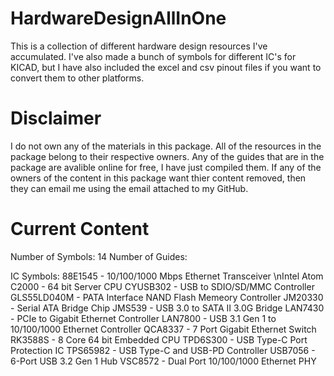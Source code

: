 # HardwareDesignAllInOne
This is a collection of different hardware design resources I've accumulated. I've also made a bunch of symbols for different IC's for KICAD, but I have also included the excel and csv pinout files if you want to convert them to other platforms.

# Disclaimer
I do not own any of the materials in this package. 
All of the resources in the package belong to their respective owners. 
Any of the guides that are in the package are avalible online for free, I have just compiled them.
If any of the owners of the content in this package want thier content removed, then they can email me using the email attached to my GitHub.

# Current Content
Number of Symbols: 14
Number of Guides: 

IC Symbols:
88E1545             - 10/100/1000 Mbps Ethernet Transceiver
\nIntel Atom C2000    - 64 bit Server CPU
CYUSB302            - USB to SDIO/SD/MMC Controller
GLS55LD040M         - PATA Interface NAND Flash Memeory Controller
JM20330             - Serial ATA Bridge Chip
JMS539              - USB 3.0 to SATA II 3.0G Bridge
LAN7430             - PCIe to Gigabit Ethernet Controller
LAN7800             - USB 3.1 Gen 1 to 10/100/1000 Ethernet Controller
QCA8337             - 7 Port Gigabit Ethernet Switch
RK3588S             - 8 Core 64 bit Embedded CPU
TPD6S300            - USB Type-C Port Protection IC 
TPS65982            - USB Type-C and USB-PD Controller
USB7056             - 6-Port USB 3.2 Gen 1 Hub
VSC8572             - Dual Port 10/100/1000 Ethernet PHY
